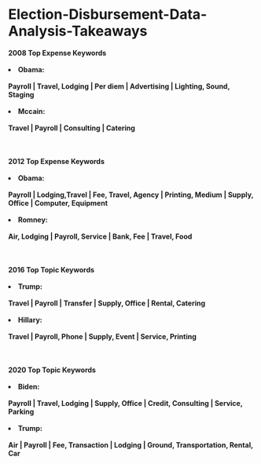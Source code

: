 # Election-Disbursement-Data-Analysis-Takeaways
**<div class="alert alert-block alert-warning">2008 Top Expense Keywords<br><br><li>Obama:<br><br>Payroll | Travel, Lodging | Per diem | Advertising | Lighting, Sound, Staging<br><br><li>Mccain:<br><br>Travel | Payroll | Consulting | Catering**
  <br><br>
    <br><br>
**<div class="alert alert-block alert-warning">2012 Top Expense Keywords<br><br><li>Obama:<br><br>Payroll | Lodging,Travel | Fee, Travel, Agency | Printing, Medium | Supply, Office | Computer, Equipment<br><br><li>Romney:<br><br>Air, Lodging | Payroll, Service | Bank, Fee | Travel, Food**
  <br><br>
    <br><br>
**<div class="alert alert-block alert-warning">2016 Top Topic Keywords<br><br><li>Trump:<br><br>Travel | Payroll | Transfer | Supply, Office | Rental, Catering<br><br><li>Hillary:<br><br>Travel | Payroll, Phone | Supply, Event | Service, Printing**
  <br><br>
    <br><br>
**<div class="alert alert-block alert-warning">2020 Top Topic Keywords<br><br><li>Biden:<br><br>Payroll | Travel, Lodging | Supply, Office | Credit, Consulting | Service, Parking<br><br><li>Trump:<br><br>Air | Payroll | Fee, Transaction | Lodging | Ground, Transportation, Rental, Car**
